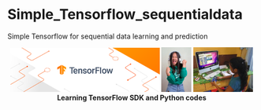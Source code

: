 # Simple_Tensorflow_sequentialdata
Simple Tensorflow for sequential data learning and prediction

<p align="center" width="100%">
    <img width="60%" src="https://github.com/jkaewprateep/Simple_Tensorflow_sequentialdata/blob/main/tensorflow_01.png">
    <img width="12%" src="https://github.com/jkaewprateep/Simple_Tensorflow_sequentialdata/blob/main/kid_40.png">
    <img width="24%" src="https://github.com/jkaewprateep/Simple_Tensorflow_sequentialdata/blob/main/kid_39.png"> </br>
    <b> Learning TensorFlow SDK and Python codes </b> </br>
</p>
</br>
</br>
